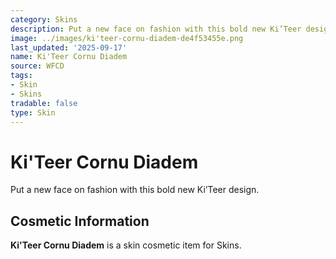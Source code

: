 ```yaml
---
category: Skins
description: Put a new face on fashion with this bold new Ki’Teer design.
image: ../images/ki'teer-cornu-diadem-de4f53455e.png
last_updated: '2025-09-17'
name: Ki'Teer Cornu Diadem
source: WFCD
tags:
- Skin
- Skins
tradable: false
type: Skin
---
```


# Ki'Teer Cornu Diadem

Put a new face on fashion with this bold new Ki’Teer design.

## Cosmetic Information

**Ki'Teer Cornu Diadem** is a skin cosmetic item for Skins.

